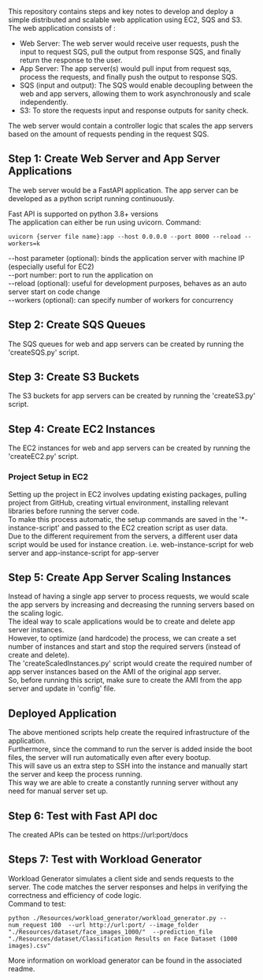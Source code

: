 This repository contains steps and key notes to develop and deploy a simple distributed and scalable web application using EC2, SQS and S3. <br>
The web application consists of :<br>
* Web Server: The web server would receive user requests, push the input to request SQS, pull the output from response SQS, and finally return the response to the user.
* App Server: The app server(s) would pull input from request sqs, process the requests, and finally push the output to response SQS.
* SQS (input and output): The SQS would enable decoupling between the web and app servers, allowing them to work asynchronously and scale independently.
* S3: To store the requests input and response outputs for sanity check.

The web server would contain a controller logic that scales the app servers based on the amount of requests pending in the request SQS.<br>

## Step 1: Create Web Server and App Server Applications
The web server would be a FastAPI application. The app server can be developed as a python script running continuously. <br>

Fast API is supported on python 3.8+ versions </br>
The application can either be run using uvicorn. Command:
```
uvicorn {server file name}:app --host 0.0.0.0 --port 8000 --reload --workers=k
```
--host parameter (optional): binds the application server with machine IP (especially useful for EC2) </br>
--port number: port to run the application on </br>
--reload (optional): useful for development purposes, behaves as an auto server start on code change </br>
--workers (optional): can specify number of workers for concurrency </br>

## Step 2: Create SQS Queues
The SQS queues for web and app servers can be created by running the 'createSQS.py' script. </br>

## Step 3: Create S3 Buckets
The S3 buckets for app servers can be created by running the 'createS3.py' script. </br>

## Step 4: Create EC2 Instances
The EC2 instances for web and app servers can be created by running the 'createEC2.py' script. </br>

### Project Setup in EC2
Setting up the project in EC2 involves updating existing packages, pulling project from GitHub, creating virtual environment, installing relevant libraries before running the server code. </br>
To make this process automatic, the setup commands are saved in the '*-instance-script' and passed to the EC2 creation script as user data. </br>
Due to the different requirement from the servers, a different user data script would be used for instance creation. i.e. web-instance-script for web server and app-instance-script for app-server

## Step 5: Create App Server Scaling Instances
Instead of having a single app server to process requests, we would scale the app servers by increasing and decreasing the running servers based on the scaling logic.</br>
The ideal way to scale applications would be to create and delete app server instances. <br>
However, to optimize (and hardcode) the process, we can create a set number of instances and start and stop the required servers (instead of create and delete).<br>
The 'createScaledInstances.py' script would create the required number of app server instances based on the AMI of the original app server.<br>
So, before running this script, make sure to create the AMI from the app server and update in 'config' file.

## Deployed Application
The above mentioned scripts help create the required infrastructure of the application. </br>
Furthermore, since the command to run the server is added inside the boot files, the server will run automatically even after every bootup. </br>
This will save us an extra step to SSH into the instance and manually start the server and keep the process running. </br>
This way we are able to create a constantly running server without any need for manual server set up.

## Step 6: Test with Fast API doc
The created APIs can be tested on https://url:port/docs

## Steps 7: Test with Workload Generator
Workload Generator simulates a client side and sends requests to the server. The code matches the server responses and helps in verifying the correctness and efficiency of code logic. </br>
Command to test:
```
python ./Resources/workload_generator/workload_generator.py --num_request 100  --url http://url:port/ --image_folder "./Resources/dataset/face_images_1000/"  --prediction_file "./Resources/dataset/Classification Results on Face Dataset (1000 images).csv"
```
More information on workload generator can be found in the associated readme.
